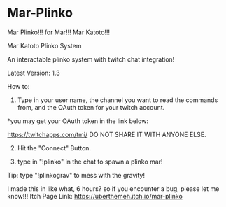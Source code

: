 # Mar-Plinko
Mar Plinko!!! for Mar!!! Mar Katoto!!!

Mar Katoto Plinko System

An interactable plinko system with twitch chat integration!

Latest Version: 1.3



How to:

1. Type in your user name, the channel you want to read the commands from, and the OAuth token for your twitch account.

*you may get your OAuth token in the link below:

https://twitchapps.com/tmi/
DO NOT SHARE IT WITH ANYONE ELSE.

2. Hit the "Connect" Button.

3. type in "!plinko" in the chat to spawn a plinko mar!

Tip: type "!plinkograv" to mess with the gravity!



I made this in like what, 6 hours? so if you encounter a bug, please let me know!!!
Itch Page Link:
https://uberthemeh.itch.io/mar-plinko
